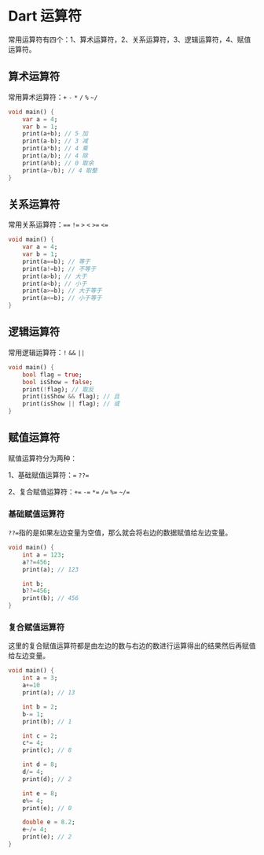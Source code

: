 # Dart 运算符

常用运算符有四个：1、算术运算符，2、关系运算符，3、逻辑运算符，4、赋值运算符。

## 算术运算符

常用算术运算符：`+` `-` `*` `/` `%` `~/`

```dart
void main() {
    var a = 4;
    var b = 1;
    print(a+b); // 5 加
    print(a-b); // 3 减
    print(a*b); // 4 乘
    print(a/b); // 4 除
    print(a%b); // 0 取余
    print(a~/b); // 4 取整
}
```

## 关系运算符

常用关系运算符：`==` `!=` `>` `<` `>=` `<=`

```dart
void main() {
    var a = 4;
    var b = 1;
    print(a==b); // 等于
    print(a!=b); // 不等于
    print(a>b); // 大于
    print(a<b); // 小于
    print(a>=b); // 大于等于
    print(a<=b); // 小于等于
}
```

## 逻辑运算符

常用逻辑运算符：`!` `&&` `||`

```dart
void main() {
    bool flag = true;
    bool isShow = false;
    print(!flag); // 取反
    print(isShow && flag); // 且
    print(isShow || flag); // 或
}
```

## 赋值运算符

赋值运算符分为两种：

1、基础赋值运算符：`=` `??=`

2、复合赋值运算符：`+=` `-=` `*=` `/=` `%=` `~/=`

### 基础赋值运算符

`??=`指的是如果左边变量为空值，那么就会将右边的数据赋值给左边变量。

```dart
void main() {
    int a = 123;
    a??=456;
    print(a); // 123

    int b;
    b??=456;
    print(b); // 456
}
```

### 复合赋值运算符

这里的复合赋值运算符都是由左边的数与右边的数进行运算得出的结果然后再赋值给左边变量。

```dart
void main() {
    int a = 3;
    a+=10
    print(a); // 13

    int b = 2;
    b-= 1;
    print(b); // 1

    int c = 2;
    c*= 4;
    print(c); // 8

    int d = 8;
    d/= 4;
    print(d); // 2

    int e = 8;
    e%= 4;
    print(e); // 0

    double e = 8.2;
    e~/= 4;
    print(e); // 2
}
```
